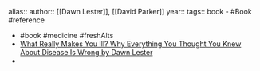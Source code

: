 alias::
author:: [[Dawn Lester]], [[David Parker]]
year::
tags:: book
	- #Book #reference
- #book #medicine #freshAlts
- [What Really Makes You Ill? Why Everything You Thought You Knew About Disease Is Wrong by Dawn Lester](https://www.goodreads.com/en/book/show/50351710-what-really-makes-you-ill-why-everything-you-thought-you-knew-about-dis)
-

